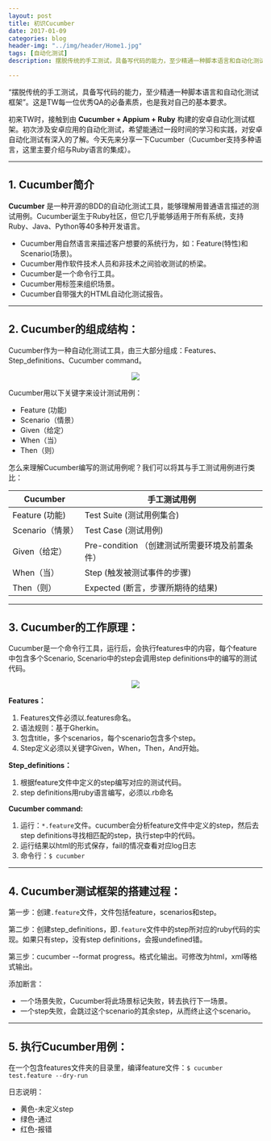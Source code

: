 ```yaml
---
layout: post
title: 初识Cucumber
date: 2017-01-09
categories: blog
header-img: "../img/header/Home1.jpg"
tags: [自动化测试]
description: 摆脱传统的手工测试，具备写代码的能力，至少精通一种脚本语言和自动化测试框架”。这是TW每一位优秀QA的必备素质，也是我对自己的基本要求。

---
```

 
“摆脱传统的手工测试，具备写代码的能力，至少精通一种脚本语言和自动化测试框架”。这是TW每一位优秀QA的必备素质，也是我对自己的基本要求。
 
初来TW时，接触到由 **Cucumber + Appium + Ruby** 构建的安卓自动化测试框架。初次涉及安卓应用的自动化测试，希望能通过一段时间的学习和实践，对安卓自动化测试有深入的了解。今天先来分享一下Cucumber（Cucumber支持多种语言，这里主要介绍与Ruby语言的集成）。 

---

## 1. Cucumber简介

**Cucumber** 是一种开源的BDD的自动化测试工具，能够理解用普通语言描述的测试用例。Cucumber诞生于Ruby社区，但它几乎能够适用于所有系统，支持Ruby、Java、Python等40多种开发语言。

* Cucumber用自然语言来描述客户想要的系统行为，如：Feature(特性)和Scenario(场景)。
* Cucumber用作软件技术人员和非技术之间验收测试的桥梁。
* Cucumber是一个命令行工具。
* Cucumber用标签来组织场景。
* Cucumber自带强大的HTML自动化测试报告。

---

## 2. Cucumber的组成结构：

Cucumber作为一种自动化测试工具，由三大部分组成：Features、Step_definitions、Cucumber command。

<center>
    <p><img src="{{site.baseurl }}/img/cucumber/Cucumber1.png" align="center"></p>
</center>

Cucumber用以下关键字来设计测试用例：

* Feature (功能)
* Scenario（情景）
* Given（给定）
* When（当）
* Then（则）

怎么来理解Cucumber编写的测试用例呢？我们可以将其与手工测试用例进行类比：

 Cucumber | 手工测试用例
--------- | -------------
 Feature (功能)  | Test Suite (测试用例集合)
 Scenario（情景）  | Test Case (测试用例)
 Given（给定）  | Pre-condition （创建测试所需要环境及前置条件）
 When（当）  | Step (触发被测试事件的步骤)
 Then（则）  | Expected  (断言，步骤所期待的结果)

---

## 3. Cucumber的工作原理：

Cucumber是一个命令行工具，运行后，会执行features中的内容，每个feature中包含多个Scenario, Scenario中的step会调用step definitions中的编写的测试代码。 

<center>
    <p><img src="{{site.baseurl }}/img/cucumber/Cucumber2.png" align="center"></p>
</center>

**Features：**
1. Features文件必须以.features命名。
2. 语法规则：基于Gherkin。
3. 包含title，多个scenarios，每个scenario包含多个step。
4. Step定义必须以关键字Given，When，Then，And开始。

**Step_definitions：**
1. 根据feature文件中定义的step编写对应的测试代码。
2. step definitions用ruby语言编写，必须以.rb命名

**Cucumber command:**
1. 运行：`*.feature`文件。cucumber会分析feature文件中定义的step，然后去step definitions寻找相匹配的step，执行step中的代码。
2. 运行结果以html的形式保存，fail的情况查看对应log日志
3. 命令行：`$ cucumber`

---

## 4. Cucumber测试框架的搭建过程：
第一步：创建`.feature`文件，文件包括feature，scenarios和step。

第二步：创建step_definitions，即`.feature`文件中的step所对应的ruby代码的实现。如果只有step，没有step definitions，会报undefined错。

第三步：cucumber --format progress。格式化输出。可修改为html，xml等格式输出。

添加断言： 

* 一个场景失败，Cucumber将此场景标记失败，转去执行下一场景。
* 一个step失败，会跳过这个scenario的其余step，从而终止这个scenario。
 
---
 
## 5. 执行Cucumber用例：

在一个包含features文件夹的目录里，编译feature文件：`$ cucumber test.feature --dry-run`
 
日志说明：

* 黄色-未定义step
* 绿色-通过
* 红色-报错
